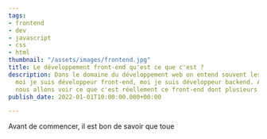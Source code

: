 ```yaml
---
tags:
- frontend
- dev
- javascript
- css
- html
thumbnail: "/assets/images/frontend.jpg"
title: Le développement front-end qu'est ce que c'est ?
description: Dans le domaine du développement web on entend souvent les gens dire,
  moi je suis développeur front-end, moi je suis développeur backend. Aujourd'hui
  nous allons voir ce que c'est réellement ce front-end dont plusieurs se ventent.
publish_date: 2022-01-01T10:00:00.000+00:00

---
```

Avant de commencer, il est bon de savoir que toue
